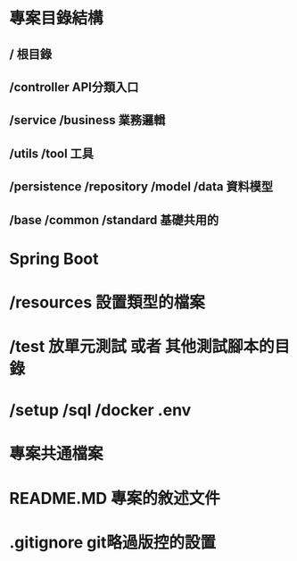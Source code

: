 # 專案目錄結構
## / 根目錄
## /controller API分類入口
## /service /business 業務邏輯
## /utils /tool 工具
## /persistence /repository /model /data 資料模型
## /base /common /standard 基礎共用的

# Spring Boot
# /resources 設置類型的檔案
# /test 放單元測試 或者 其他測試腳本的目錄
# /setup /sql /docker .env

# 專案共通檔案
# README.MD 專案的敘述文件
# .gitignore git略過版控的設置
